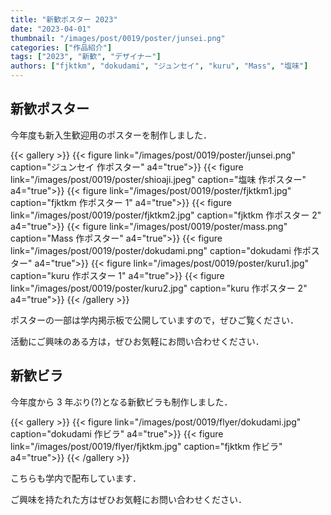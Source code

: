 ```yaml
---
title: "新歓ポスター 2023"
date: "2023-04-01"
thumbnail: "/images/post/0019/poster/junsei.png"
categories: ["作品紹介"]
tags: ["2023", "新歓", "デザイナー"]
authors: ["fjktkm", "dokudami", "ジュンセイ", "kuru", "Mass", "塩味"]
---
```


## 新歓ポスター

今年度も新入生歓迎用のポスターを制作しました．

{{< gallery >}}
{{< figure link="/images/post/0019/poster/junsei.png" caption="ジュンセイ 作ポスター" a4="true">}}
{{< figure link="/images/post/0019/poster/shioaji.jpeg" caption="塩味 作ポスター" a4="true">}}
{{< figure link="/images/post/0019/poster/fjktkm1.jpg" caption="fjktkm 作ポスター 1" a4="true">}}
{{< figure link="/images/post/0019/poster/fjktkm2.jpg" caption="fjktkm 作ポスター 2" a4="true">}}
{{< figure link="/images/post/0019/poster/mass.png" caption="Mass 作ポスター" a4="true">}}
{{< figure link="/images/post/0019/poster/dokudami.png" caption="dokudami 作ポスター" a4="true">}}
{{< figure link="/images/post/0019/poster/kuru1.jpg" caption="kuru 作ポスター 1" a4="true">}}
{{< figure link="/images/post/0019/poster/kuru2.jpg" caption="kuru 作ポスター 2" a4="true">}}
{{< /gallery >}}

ポスターの一部は学内掲示板で公開していますので，ぜひご覧ください．

活動にご興味のある方は，ぜひお気軽にお問い合わせください．

## 新歓ビラ

今年度から 3 年ぶり(?)となる新歓ビラも制作しました．

{{< gallery >}}
{{< figure link="/images/post/0019/flyer/dokudami.jpg" caption="dokudami 作ビラ" a4="true">}}
{{< figure link="/images/post/0019/flyer/fjktkm.jpg" caption="fjktkm 作ビラ" a4="true">}}
{{< /gallery >}}

こちらも学内で配布しています．

ご興味を持たれた方はぜひお気軽にお問い合わせください．
